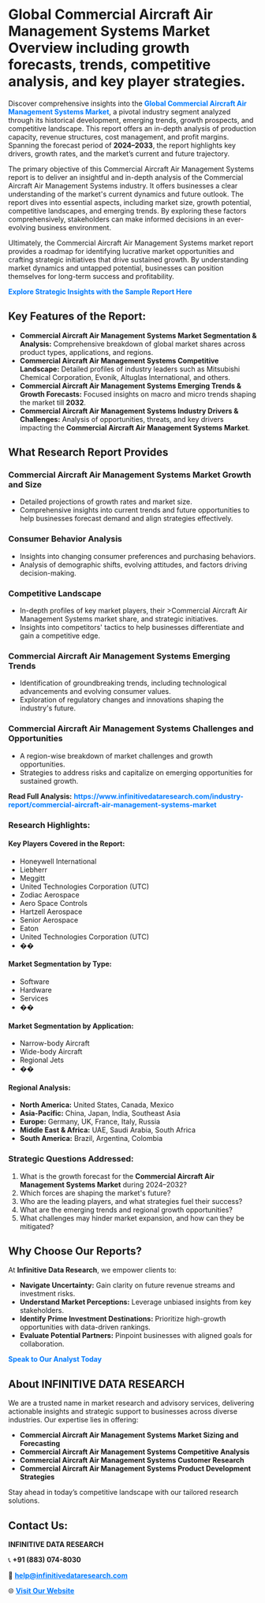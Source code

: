 <h1>Global Commercial Aircraft Air Management Systems Market Overview including growth forecasts, trends, competitive analysis, and key player strategies.</h1>
<p>
Discover comprehensive insights into the 
<a href="https://www.infinitivedataresearch.com/industry-report/commercial-aircraft-air-management-systems-market" rel="dofollow" style="color: #007BFF; text-decoration: none;"><strong>Global Commercial Aircraft Air Management Systems Market</strong></a>, a pivotal industry segment analyzed through its historical development, emerging trends, growth prospects, and competitive landscape. This report offers an in-depth analysis of production capacity, revenue structures, cost management, and profit margins. Spanning the forecast period of <strong>2024–2033</strong>, the report highlights key drivers, growth rates, and the market’s current and future trajectory.
</p>
<p>
The primary objective of this Commercial Aircraft Air Management Systems report is to deliver an insightful and in-depth analysis of the Commercial Aircraft Air Management Systems industry. It offers businesses a clear understanding of the market's current dynamics and future outlook. The report dives into essential aspects, including market size, growth potential, competitive landscapes, and emerging trends. By exploring these factors comprehensively, stakeholders can make informed decisions in an ever-evolving business environment.
</p>
<p>
Ultimately, the Commercial Aircraft Air Management Systems market report provides a roadmap for identifying lucrative market opportunities and crafting strategic initiatives that drive sustained growth. By understanding market dynamics and untapped potential, businesses can position themselves for long-term success and profitability.
</p>
<p>
<a href="https://www.infinitivedataresearch.com/request-sample/reportId=107998" style="color: #007BFF; text-decoration: none;"><strong>Explore Strategic Insights with the Sample Report Here</strong></a>
</p>

<h2>Key Features of the Report:</h2>
<ul>
<li><strong>Commercial Aircraft Air Management Systems Market Segmentation & Analysis:</strong> Comprehensive breakdown of global market shares across product types, applications, and regions.</li>
<li><strong>Commercial Aircraft Air Management Systems Competitive Landscape:</strong> Detailed profiles of industry leaders such as Mitsubishi Chemical Corporation, Evonik, Altuglas International, and others.</li>
<li><strong>Commercial Aircraft Air Management Systems Emerging Trends & Growth Forecasts:</strong> Focused insights on macro and micro trends shaping the market till <strong>2032</strong>.</li>
<li><strong>Commercial Aircraft Air Management Systems Industry Drivers & Challenges:</strong> Analysis of opportunities, threats, and key drivers impacting the <strong>Commercial Aircraft Air Management Systems Market</strong>.</li>
</ul>

<h2>What Research Report Provides</h2>
<h3>Commercial Aircraft Air Management Systems Market Growth and Size</h3>
<ul>
<li>Detailed projections of growth rates and market size.</li>
<li>Comprehensive insights into current trends and future opportunities to help businesses forecast demand and align strategies effectively.</li>
</ul>

<h3>Consumer Behavior Analysis</h3>
<ul>
<li>Insights into changing consumer preferences and purchasing behaviors.</li>
<li>Analysis of demographic shifts, evolving attitudes, and factors driving decision-making.</li>
</ul>

<h3>Competitive Landscape</h3>
<ul>
<li>In-depth profiles of key market players, their >Commercial Aircraft Air Management Systems market share, and strategic initiatives.</li>
<li>Insights into competitors' tactics to help businesses differentiate and gain a competitive edge.</li>
</ul>

<h3>Commercial Aircraft Air Management Systems Emerging Trends</h3>
<ul>
<li>Identification of groundbreaking trends, including technological advancements and evolving consumer values.</li>
<li>Exploration of regulatory changes and innovations shaping the industry's future.</li>
</ul>

<h3>Commercial Aircraft Air Management Systems Challenges and Opportunities</h3>
<ul>
<li>A region-wise breakdown of market challenges and growth opportunities.</li>
<li>Strategies to address risks and capitalize on emerging opportunities for sustained growth.</li>
</ul>
<p><strong>Read Full Analysis:</strong> <a href="https://www.infinitivedataresearch.com/industry-report/commercial-aircraft-air-management-systems-market" rel="dofollow" style="color: #007BFF; text-decoration: none;"><strong>https://www.infinitivedataresearch.com/industry-report/commercial-aircraft-air-management-systems-market</strong></a></p>
<h3>Research Highlights:</h3>
<h4>Key Players Covered in the Report:</h4>
<ul><li>Honeywell International</li><li>Liebherr</li><li>Meggitt</li><li>United Technologies Corporation (UTC)</li><li>Zodiac Aerospace</li><li>Aero Space Controls</li><li>Hartzell Aerospace</li><li>Senior Aerospace</li><li>Eaton</li><li>United Technologies Corporation (UTC)</li><li>��</li></ul>
<h4>Market Segmentation by Type:</h4>
<ul><li>Software</li><li>Hardware</li><li>Services</li><li>��</li></ul>
<h4>Market Segmentation by Application:</h4>
<ul><li>Narrow-body Aircraft</li><li>Wide-body Aircraft</li><li>Regional Jets</li><li>��</li></ul>

<h4>Regional Analysis:</h4>
<ul>
<li><strong>North America:</strong> United States, Canada, Mexico</li>
<li><strong>Asia-Pacific:</strong> China, Japan, India, Southeast Asia</li>
<li><strong>Europe:</strong> Germany, UK, France, Italy, Russia</li>
<li><strong>Middle East & Africa:</strong> UAE, Saudi Arabia, South Africa</li>
<li><strong>South America:</strong> Brazil, Argentina, Colombia</li>
</ul>

<h3>Strategic Questions Addressed:</h3>
<ol>
<li>What is the growth forecast for the <strong>Commercial Aircraft Air Management Systems Market</strong> during 2024–2032?</li>
<li>Which forces are shaping the market's future?</li>
<li>Who are the leading players, and what strategies fuel their success?</li>
<li>What are the emerging trends and regional growth opportunities?</li>
<li>What challenges may hinder market expansion, and how can they be mitigated?</li>
</ol>

<h2>Why Choose Our Reports?</h2>
<p>At <strong>Infinitive Data Research</strong>, we empower clients to:</p>
<ul>
<li><strong>Navigate Uncertainty:</strong> Gain clarity on future revenue streams and investment risks.</li>
<li><strong>Understand Market Perceptions:</strong> Leverage unbiased insights from key stakeholders.</li>
<li><strong>Identify Prime Investment Destinations:</strong> Prioritize high-growth opportunities with data-driven rankings.</li>
<li><strong>Evaluate Potential Partners:</strong> Pinpoint businesses with aligned goals for collaboration.</li>
</ul>
<p><a href="https://www.infinitivedataresearch.com/industry-report/commercial-aircraft-air-management-systems-market" rel="dofollow" style="color: #007BFF; text-decoration: none;"><strong>Speak to Our Analyst Today</strong></a></p>

<h2>About INFINITIVE DATA RESEARCH</h2>
<p>We are a trusted name in market research and advisory services, delivering actionable insights and strategic support to businesses across diverse industries. Our expertise lies in offering:</p>
<ul>
<li><strong>Commercial Aircraft Air Management Systems Market Sizing and Forecasting</strong></li>
<li><strong>Commercial Aircraft Air Management Systems Competitive Analysis</strong></li>
<li><strong>Commercial Aircraft Air Management Systems Customer Research</strong></li>
<li><strong>Commercial Aircraft Air Management Systems Product Development Strategies</strong></li>
</ul>
<p>Stay ahead in today’s competitive landscape with our tailored research solutions.</p>

<h2>Contact Us:</h2>
<p><strong>INFINITIVE DATA RESEARCH</strong></p>
<p>📞 <strong>+91 (883) 074-8030</strong></p>
<p>📧 <strong><a href="mailto:help@infinitivedataresearch.com" style="color: #007BFF;">help@infinitivedataresearch.com</a></strong></p>
<p>🌐 <strong><a href="https://www.infinitivedataresearch.com" rel="dofollow" style="color: #007BFF;">Visit Our Website</a></strong></p>